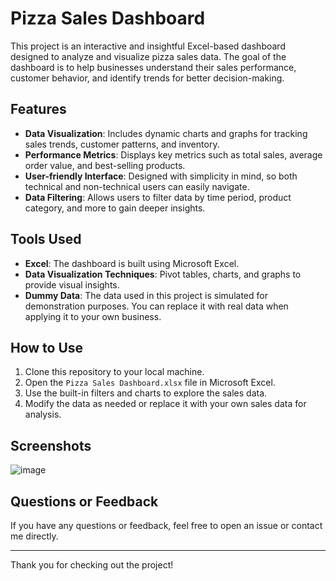 # Pizza Sales Dashboard

This project is an interactive and insightful Excel-based dashboard designed to analyze and visualize pizza sales data. The goal of the dashboard is to help businesses understand their sales performance, customer behavior, and identify trends for better decision-making.

## Features
- **Data Visualization**: Includes dynamic charts and graphs for tracking sales trends, customer patterns, and inventory.
- **Performance Metrics**: Displays key metrics such as total sales, average order value, and best-selling products.
- **User-friendly Interface**: Designed with simplicity in mind, so both technical and non-technical users can easily navigate.
- **Data Filtering**: Allows users to filter data by time period, product category, and more to gain deeper insights.

## Tools Used
- **Excel**: The dashboard is built using Microsoft Excel.
- **Data Visualization Techniques**: Pivot tables, charts, and graphs to provide visual insights.
- **Dummy Data**: The data used in this project is simulated for demonstration purposes. You can replace it with real data when applying it to your own business.

## How to Use
1. Clone this repository to your local machine.
2. Open the `Pizza Sales Dashboard.xlsx` file in Microsoft Excel.
3. Use the built-in filters and charts to explore the sales data.
4. Modify the data as needed or replace it with your own sales data for analysis.

## Screenshots
![image](https://github.com/user-attachments/assets/3d40eca9-71ee-4eb0-8558-79d0f252d03b)


## Questions or Feedback
If you have any questions or feedback, feel free to open an issue or contact me directly.

---

Thank you for checking out the project! 
